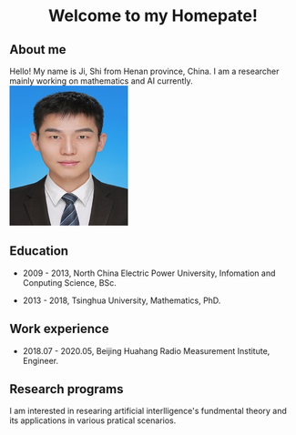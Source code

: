 # <center> Welcome to my Homepate! </center>

## About me
Hello! My name is Ji, Shi from Henan province, China. I am a researcher mainly working on mathematics and AI currently. ![Image](https://github.com/SHIJI9087/SHIJI9087.github.io/blob/master/mypic/mypic.jpg)

## Education
- 2009 - 2013,  North China Electric Power University,  Infomation and Conputing Science,  BSc.

- 2013 - 2018,  Tsinghua University,  Mathematics,  PhD.

## Work experience
- 2018.07 - 2020.05,  Beijing Huahang Radio Measurement Institute,  Engineer.

## Research programs
I am interested in researing artificial interlligence's fundmental theory and its applications in various pratical scenarios.



